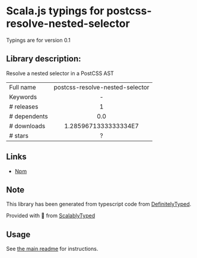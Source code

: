 
# Scala.js typings for postcss-resolve-nested-selector

Typings are for version 0.1

## Library description:
Resolve a nested selector in a PostCSS AST

|                    |                 |
| ------------------ | :-------------: |
| Full name          | postcss-resolve-nested-selector |
| Keywords           | - |
| # releases         | 1 |
| # dependents       | 0.0 |
| # downloads        | 1.2859671333333334E7 |
| # stars            | ? |

## Links
- [Npm](https://www.npmjs.com/package/postcss-resolve-nested-selector)
    


## Note
This library has been generated from typescript code from [DefinitelyTyped](https://definitelytyped.org).

Provided with :purple_heart: from [ScalablyTyped](https://github.com/oyvindberg/ScalablyTyped)

## Usage
See [the main readme](../../readme.md) for instructions.


